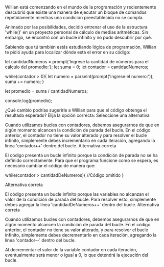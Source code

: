 Willian está comenzando en el mundo de la programación y recientemente descubrió que existe una manera de ejecutar un bloque de comandos repetidamente mientras una condición preestablecida no se cumpla.

Animado por las posibilidades, decidió entrenar el uso de la estructura 'while()' en un proyecto personal de cálculo de medias aritméticas. Sin embargo, se encontró con un bucle infinito y no pudo descubrir por qué.

Sabiendo que tú también estás estudiando lógica de programación, Willian te pidió ayuda para localizar dónde está el error en su código:

let cantidadNumeros = prompt('Ingrese la cantidad de números para el cálculo del promedio:');
let suma = 0;
let contador = cantidadNumeros;

while(contador > 0){
    let numero = parseInt(prompt('Ingrese el numero:'));
    suma += numero;
}

let promedio = suma / cantidadNumeros;

console.log(promedio);

¿Qué cambio podrías sugerirle a Willian para que el código obtenga el resultado esperado? Elija la opción correcta:
Seleccione una alternativa

Cuando utilizamos bucles con contadores, debemos asegurarnos de que en algún momento alcancen la condición de parada del bucle. En el código anterior, el contador no tiene su valor alterado y para resolver el bucle infinito, simplemente debes incrementarlo en cada iteración, agregando la línea 'contador++' dentro del bucle.
Alternativa correta

El código presenta un bucle infinito porque la condición de parada no se ha definido correctamente. Para que el programa funcione como se espera, es necesario cambiar el código de manera que:

while(contador > cantidadDeNumeros){
    //Código omitido
}

Alternativa correta

El código presenta un bucle infinito porque las variables no alcanzan el valor de la condición de parada del bucle. Para resolver esto, simplemente debes agregar la línea 'cantidadDeNumeros++' dentro del bucle.
Alternativa correta

Cuando utilizamos bucles con contadores, debemos asegurarnos de que en algún momento alcancen la condición de parada del bucle. En el código anterior, el contador no tiene su valor alterado, y para resolver el bucle infinito, simplemente debes decrementarlo en cada iteración, agregando la línea 'contador--' dentro del bucle.

Al decrementar el valor de la variable contador en cada iteración, eventualmente será menor o igual a 0, lo que detendrá la ejecución del bucle.